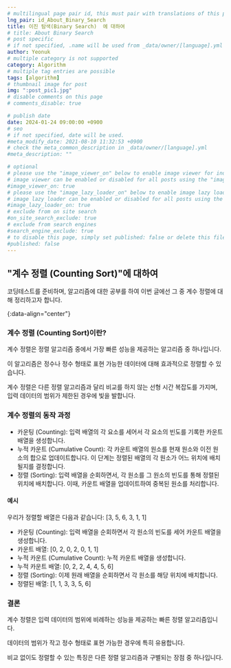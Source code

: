 ```yaml
---
# multilingual page pair id, this must pair with translations of this page. (This name must be unique)
lng_pair: id_About_Binary_Search
title: 이진 탐색(Binary Search)  에 대하여
# title: About Binary Search
# post specific
# if not specified, .name will be used from _data/owner/[language].yml
author: Yeonuk
# multiple category is not supported
category: Algorithm
# multiple tag entries are possible
tags: [algorithm]
# thumbnail image for post
img: ":post_pic1.jpg"
# disable comments on this page
# comments_disable: true

# publish date
date: 2024-01-24 09:00:00 +0900
# seo
# if not specified, date will be used.
#meta_modify_date: 2021-08-10 11:32:53 +0900
# check the meta_common_description in _data/owner/[language].yml
#meta_description: ""

# optional
# please use the "image_viewer_on" below to enable image viewer for individual pages or posts (_posts/ or [language]/_posts folders).
# image viewer can be enabled or disabled for all posts using the "image_viewer_posts: true" setting in _data/conf/main.yml.
#image_viewer_on: true
# please use the "image_lazy_loader_on" below to enable image lazy loader for individual pages or posts (_posts/ or [language]/_posts folders).
# image lazy loader can be enabled or disabled for all posts using the "image_lazy_loader_posts: true" setting in _data/conf/main.yml.
#image_lazy_loader_on: true
# exclude from on site search
#on_site_search_exclude: true
# exclude from search engines
#search_engine_exclude: true
# to disable this page, simply set published: false or delete this file
#published: false
---
```


<!-- outline-start -->

## "계수 정렬 (Counting Sort)"에 대하여

코딩테스트를 준비하며, 알고리즘에 대한 공부를 하여 이번 글에선 그 중 계수 정렬에 대해 정리하고자 합니다.

{:data-align="center"}

<!-- outline-end -->

### 계수 정렬 (Counting Sort)이란?

계수 정렬은 정렬 알고리즘 중에서 가장 빠른 성능을 제공하는 알고리즘 중 하나입니다.

이 알고리즘은 정수나 정수 형태로 표현 가능한 데이터에 대해 효과적으로 정렬할 수 있습니다.

계수 정렬은 다른 정렬 알고리즘과 달리 비교를 하지 않는 선형 시간 복잡도를 가지며, 입력 데이터의 범위가 제한된 경우에 빛을 발합니다.

### 계수 정렬의 동작 과정

- 카운팅 (Counting): 입력 배열의 각 요소를 세어서 각 요소의 빈도를 기록한 카운트 배열을 생성합니다.
- 누적 카운트 (Cumulative Count): 각 카운트 배열의 원소를 현재 원소와 이전 원소의 합으로 업데이트합니다. 이 단계는 정렬된 배열의 각 원소가 어느 위치에 배치될지를 결정합니다.
- 정렬 (Sorting): 입력 배열을 순회하면서, 각 원소를 그 원소의 빈도를 통해 정렬된 위치에 배치합니다. 이때, 카운트 배열을 업데이트하여 중복된 원소를 처리합니다.

#### 예시

우리가 정렬할 배열은 다음과 같습니다: [3, 5, 6, 3, 1, 1]

- 카운팅 (Counting): 입력 배열을 순회하면서 각 원소의 빈도를 세어 카운트 배열을 생성합니다.
- 카운트 배열: [0, 2, 0, 2, 0, 1, 1]
- 누적 카운트 (Cumulative Count): 누적 카운트 배열을 생성합니다.
- 누적 카운트 배열: [0, 2, 2, 4, 4, 5, 6]
- 정렬 (Sorting): 이제 원래 배열을 순회하면서 각 원소를 해당 위치에 배치합니다.
- 정렬된 배열: [1, 1, 3, 3, 5, 6]

### 결론

계수 정렬은 입력 데이터의 범위에 비례하는 성능을 제공하는 빠른 정렬 알고리즘입니다.

데이터의 범위가 작고 정수 형태로 표현 가능한 경우에 특히 유용합니다.

비교 없이도 정렬할 수 있는 특징은 다른 정렬 알고리즘과 구별되는 장점 중 하나입니다.
